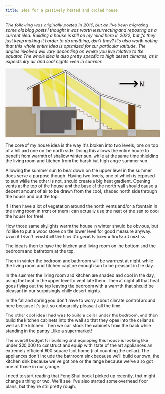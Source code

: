 ```yaml
---
title: Idea for a passively heated and cooled house
---
```


*The following was originally posted in 2010, but as I've been migrating some old blog posts I thought it was worth resurrecting and reposting as a current idea. Building a house is still on my mind here in 2022, but jfc they just keep making it harder to do anything, don't they? It's also worth noting that this whole entire idea is optimized for our particular latitude. The angles involved will vary depending on where you live relative to the equator. The whole idea is also pretty specific to high desert climates, as it expects dry air and cool nights even in summer.*

![Schematic side-view sketch of a house](/assets/2022/passive-house.webp)

The core of my house idea is the way it's broken into two levels, one on top of a hill and one on the north side. Doing this allows the entire house to benefit from warmth of shallow winter sun, while at the same time shielding the living room and kitchen from the harsh but high angle summer sun.

Allowing the summer sun to beat down on the upper level in the summer does serve a purpose though. Having two levels, one of which is exposed to sun while the other is not, should create a big heat gradient. Opening vents at the top of the house and the base of the north wall should cause a decent amount of air to be drawn from the cool, shaded north side through the house and out the top.

If I then have a lot of vegetation around the north vents and/or a fountain in the living room in front of them I can actually use the heat of the sun to cool the house for free!

How those same skylights warm the house in winter should be obvious, but I'd like to put a wood stove on the lower level for good measure anyway. Even if I don't need it all the time it's great to have a fire to sit next to.

The idea is then to have the kitchen and living room on the bottom and the bedroom and bathroom at the top.

Then in winter the bedroom and bathroom will be warmest at night, while the living room and kitchen capture enough sun to be pleasant in the day.

In the summer the living room and kitchen are shaded and cool in the day, using the heat in the upper level to ventilate them. Then at night all that heat goes flying out the top leaving the bedroom with a warmth that should be pleasant in our surprisingly chilly desert nights.

In the fall and spring you don't have to worry about climate control around here because it's just so unbearably pleasant all the time.

The other cool idea I had was to build a cellar under the bedroom, and then build the kitchen cabinets into the wall so that they open into the cellar as well as the kitchen. Then we can stock the cabinets from the back while standing in the pantry...like a supermarket!

The overall budget for building and equipping this house is looking like under $20,000 to construct and equip with state of the art appliances an extremely efficient 600 square foot home (not counting the cellar). The appliances don't include the bathroom sink because we'll build our own, the kitchen sink because we've got one or the range because we've also got one of those in our garage.

I need to start reading that Feng Shui book I picked up recently, that might change a thing or two. We'll see. I've also started some overhead floor plans, but they're still pretty rough.